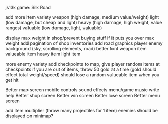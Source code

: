 js13k game: Silk Road

add more item variety
weapon (high damage, medium value/weight)
light (low damage, but cheap and light)
heavy (high damage, high weight, value ranges)
valuable (low damage, light, valuable)

display max weight in shop/prevent buying stuff if it puts you over max weight
add pagination of shop inventories
add road graphics
player
enemy
background (sky, scrolling elements, road)
better font
weapon item
valueable item
heavy item
light item

more enemy variety
add checkpoints to map, give player random items at checkpoints
if you are out of items, throw 50 gold at a time (gold should effect total weight/speed)
should lose a random valueable item when you get hit

Better map screen
mobile controls
sound effects
menu/game music
write help
Better shop screen
Better win screen
Better lose screen
Better menu screen

add item multiplier (throw many projectiles for 1 item)
enemies should be displayed on minimap?
